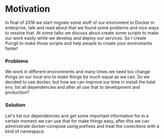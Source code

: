 # Motivation

In final of 2016 we start migrate some stuff of our enviroment to Docker in enterprise, talk and read about that we found some problems and nice ways to resolve that. At some talks we discuss about create some scripts to make our work easily while we develop and deploy our services. So I create Purrgil to make those scripts and help people to create your enviroments faster!

### Problems
We work in different environments and many times we need too change things on our local env to make things be much equal as we can. So we decided to use docker, but how we can improve our time in install the total env, list all dependencies and after all use that to development and production?

### Solution
Let's list our dependencies and get some important information for in a certain moment we can use that for make things easy, after this we can administrate docker-compose using prefixes and treat the conections with a kind of namespace.
